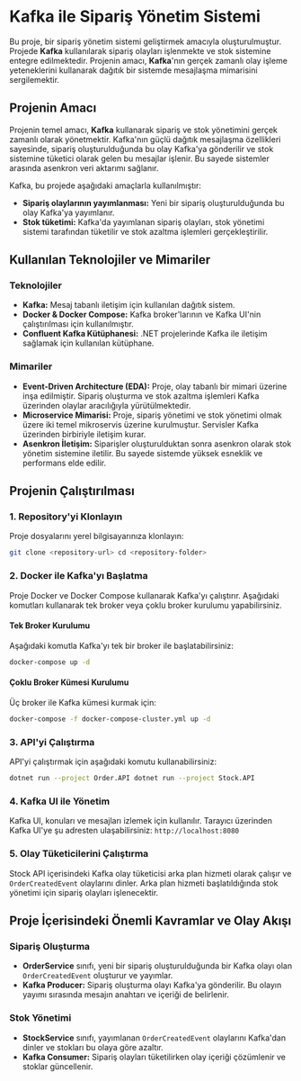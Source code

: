 # Kafka ile Sipariş Yönetim Sistemi

Bu proje, bir sipariş yönetim sistemi geliştirmek amacıyla oluşturulmuştur. Projede **Kafka** kullanılarak sipariş olayları işlenmekte ve stok sistemine entegre edilmektedir. Projenin amacı, **Kafka**'nın gerçek zamanlı olay işleme yeteneklerini kullanarak dağıtık bir sistemde mesajlaşma mimarisini sergilemektir.

## Projenin Amacı

Projenin temel amacı, **Kafka** kullanarak sipariş ve stok yönetimini gerçek zamanlı olarak yönetmektir. Kafka'nın güçlü dağıtık mesajlaşma özellikleri sayesinde, sipariş oluşturulduğunda bu olay Kafka'ya gönderilir ve stok sistemine tüketici olarak gelen bu mesajlar işlenir. Bu sayede sistemler arasında asenkron veri aktarımı sağlanır.

Kafka, bu projede aşağıdaki amaçlarla kullanılmıştır:
- **Sipariş olaylarının yayımlanması:** Yeni bir sipariş oluşturulduğunda bu olay Kafka'ya yayımlanır.
- **Stok tüketimi:** Kafka'da yayımlanan sipariş olayları, stok yönetimi sistemi tarafından tüketilir ve stok azaltma işlemleri gerçekleştirilir.

## Kullanılan Teknolojiler ve Mimariler

### Teknolojiler
- **Kafka:** Mesaj tabanlı iletişim için kullanılan dağıtık sistem.
- **Docker & Docker Compose:** Kafka broker'larının ve Kafka UI'nin çalıştırılması için kullanılmıştır.
- **Confluent Kafka Kütüphanesi:** .NET projelerinde Kafka ile iletişim sağlamak için kullanılan kütüphane.

### Mimariler
- **Event-Driven Architecture (EDA):** Proje, olay tabanlı bir mimari üzerine inşa edilmiştir. Sipariş oluşturma ve stok azaltma işlemleri Kafka üzerinden olaylar aracılığıyla yürütülmektedir.
- **Microservice Mimarisi:** Proje, sipariş yönetimi ve stok yönetimi olmak üzere iki temel mikroservis üzerine kurulmuştur. Servisler Kafka üzerinden birbiriyle iletişim kurar.
- **Asenkron İletişim:** Siparişler oluşturulduktan sonra asenkron olarak stok yönetim sistemine iletilir. Bu sayede sistemde yüksek esneklik ve performans elde edilir.

## Projenin Çalıştırılması

### 1. Repository'yi Klonlayın

Proje dosyalarını yerel bilgisayarınıza klonlayın:

```bash
git clone <repository-url> cd <repository-folder>
```

### 2. Docker ile Kafka'yı Başlatma

Proje Docker ve Docker Compose kullanarak Kafka'yı çalıştırır. Aşağıdaki komutları kullanarak tek broker veya çoklu broker kurulumu yapabilirsiniz.

#### Tek Broker Kurulumu

Aşağıdaki komutla Kafka'yı tek bir broker ile başlatabilirsiniz:

```bash
docker-compose up -d
```


#### Çoklu Broker Kümesi Kurulumu

Üç broker ile Kafka kümesi kurmak için:

```bash
docker-compose -f docker-compose-cluster.yml up -d
```


### 3. API'yi Çalıştırma

API'yi çalıştırmak için aşağıdaki komutu kullanabilirsiniz:

```bash
dotnet run --project Order.API dotnet run --project Stock.API
```


### 4. Kafka UI ile Yönetim

Kafka UI, konuları ve mesajları izlemek için kullanılır. Tarayıcı üzerinden Kafka UI'ye şu adresten ulaşabilirsiniz: `http://localhost:8080`


### 5. Olay Tüketicilerini Çalıştırma

Stock API içerisindeki Kafka olay tüketicisi arka plan hizmeti olarak çalışır ve `OrderCreatedEvent` olaylarını dinler. Arka plan hizmeti başlatıldığında stok yönetimi için sipariş olayları işlenecektir.

## Proje İçerisindeki Önemli Kavramlar ve Olay Akışı

### Sipariş Oluşturma
- **OrderService** sınıfı, yeni bir sipariş oluşturulduğunda bir Kafka olayı olan `OrderCreatedEvent` oluşturur ve yayımlar.
- **Kafka Producer:** Sipariş oluşturma olayı Kafka'ya gönderilir. Bu olayın yayımı sırasında mesajın anahtarı ve içeriği de belirlenir.

### Stok Yönetimi
- **StockService** sınıfı, yayımlanan `OrderCreatedEvent` olaylarını Kafka'dan dinler ve stokları bu olaya göre azaltır.
- **Kafka Consumer:** Sipariş olayları tüketilirken olay içeriği çözümlenir ve stoklar güncellenir.
